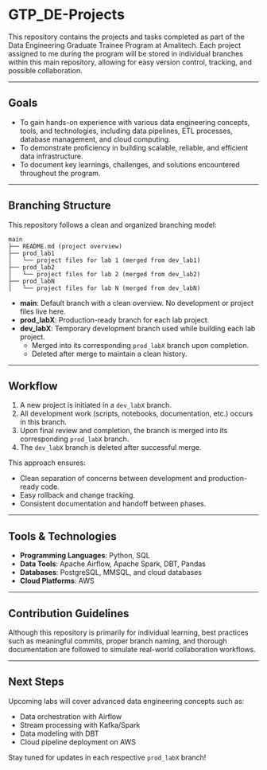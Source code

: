 # GTP_DE-Projects

This repository contains the projects and tasks completed as part of the Data Engineering Graduate Trainee Program at Amalitech. Each project assigned to me during the program will be stored in individual branches within this main repository, allowing for easy version control, tracking, and possible collaboration.

---
## Goals

- To gain hands-on experience with various data engineering concepts, tools, and technologies, including data pipelines, ETL processes, database management, and cloud computing.
- To demonstrate proficiency in building scalable, reliable, and efficient data infrastructure.
- To document key learnings, challenges, and solutions encountered throughout the program.

---
## Branching Structure

This repository follows a clean and organized branching model:

```
main
├── README.md (project overview)
├── prod_lab1
│   └── project files for lab 1 (merged from dev_lab1)
├── prod_lab2
│   └── project files for lab 2 (merged from dev_lab2)
├── prod_labN
│   └── project files for lab N (merged from dev_labN)
```

- **main**: Default branch with a clean overview. No development or project files live here.
- **prod_labX**: Production-ready branch for each lab project.
- **dev_labX**: Temporary development branch used while building each lab project.
  - Merged into its corresponding `prod_labX` branch upon completion.
  - Deleted after merge to maintain a clean history.

---

## Workflow

1. A new project is initiated in a `dev_labX` branch.
2. All development work (scripts, notebooks, documentation, etc.) occurs in this branch.
3. Upon final review and completion, the branch is merged into its corresponding `prod_labX` branch.
4. The `dev_labX` branch is deleted after successful merge.

This approach ensures:
- Clean separation of concerns between development and production-ready code.
- Easy rollback and change tracking.
- Consistent documentation and handoff between phases.
---

## Tools & Technologies

- **Programming Languages**: Python, SQL
- **Data Tools**: Apache Airflow, Apache Spark, DBT, Pandas
- **Databases**: PostgreSQL, MMSQL, and cloud databases
- **Cloud Platforms**: AWS

---

## Contribution Guidelines

Although this repository is primarily for individual learning, best practices such as meaningful commits, proper branch naming, and thorough documentation are followed to simulate real-world collaboration workflows.

---

## Next Steps

Upcoming labs will cover advanced data engineering concepts such as:
- Data orchestration with Airflow
- Stream processing with Kafka/Spark
- Data modeling with DBT
- Cloud pipeline deployment on AWS

Stay tuned for updates in each respective `prod_labX` branch!
